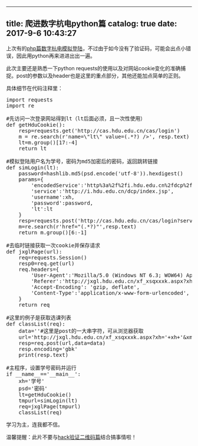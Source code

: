 
---
title: 爬进数字杭电python篇
catalog: true
date: 2017-9-6 10:43:27
---

上次有的<a href="https://ganjiacheng.cn/blog/?p=63">php篇数字杭电模拟登陆</a>，不过由于如今没有了验证码，可能会出点小错误，因此用python再来进进出出一遍。

此次主要还是熟悉一下python requests的使用以及对网站cookie变化的准确捕捉。post的参数以及header也是这里的重点部分，其他还能加点简单的正则。<!--more-->

具体细节在代码注释里：
<pre>import requests
import re

#先访问一次登录网站得到lt（lt后面必须，且一次性使用）
def getHduCookie():
    resp=requests.get('http://cas.hdu.edu.cn/cas/login')
    m = re.search(r'name=\"lt\" value=(.*?) /&gt;', resp.text)
    lt=m.group()[17:-4]
    return lt

#模拟登陆用户名为学号，密码为md5加密后的密码，返回跳转链接
def simLogin(lt):
    password=hashlib.md5(psd.encode('utf-8')).hexdigest()
    params={
        'encodedService':'http%3a%2f%2fi.hdu.edu.cn%2fdcp%2findex.jsp',
        'service':'http://i.hdu.edu.cn/dcp/index.jsp',
        'username':xh,
        'password':password,
        'lt':lt
    }
    resp=requests.post('http://cas.hdu.edu.cn/cas/login?service=http://jxgl.hdu.edu.cn/index.aspx',params=params)
    m=re.search(r'href="(.*?)"',resp.text)
    return m.group()[6:-1]

#去临时链接获取一次cookie并保存请求
def jxglPage(url):
    req=requests.Session()
    resp0=req.get(url)
    req.headers={
        'User-Agent':'Mozilla/5.0 (Windows NT 6.3; WOW64) AppleWebKit/537.36 (KHTML, like Gecko) Chrome/56.0.2924.87 Safari/537.36',
        'Referer':'http://jxgl.hdu.edu.cn/xf_xsqxxxk.aspx?xh='+xh+'&amp;xm=%25%5cB8%25%5cCA%25%5cBC%25%5cD2%25%5cB3%25%5cC7&amp;gnmkdm=N121113',
        'Accept-Encoding': 'gzip, deflate',
        'Content-Type':'application/x-www-form-urlencoded',
    }
    return req

#这里的例子是获取选课列表
def classList(req):
    data=''#这里是post的一大串字符，可从浏览器获取
    url='http://jxgl.hdu.edu.cn/xf_xsqxxxk.aspx?xh='+xh+'&amp;xm=%25%5cB8%25%5cCA%25%5cBC%25%5cD2%25%5cB3%25%5cC7&amp;gnmkdm=N121113'
    resp=req.post(url,data=data)
    resp.encoding='gbk'
    print(resp.text)

#主程序，设置学号密码并运行
if __name__=='__main__':
    xh='学号'
    psd='密码'
    lt=getHduCookie()
    tmpurl=simLogin(lt)
    req=jxglPage(tmpurl)
    classList(req)</pre>
学习为主，连我都不信。

温馨提醒：此片不要与<a href="https://ganjiacheng.cn/blog/?p=368">hack验证二维码篇</a>结合搞事情啦！

